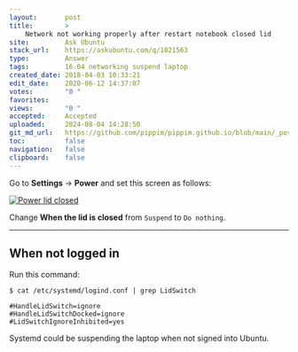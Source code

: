 ```yaml
---
layout:       post
title:        >
    Network not working properly after restart notebook closed lid
site:         Ask Ubuntu
stack_url:    https://askubuntu.com/q/1021563
type:         Answer
tags:         16.04 networking suspend laptop
created_date: 2018-04-03 10:33:21
edit_date:    2020-06-12 14:37:07
votes:        "0 "
favorites:    
views:        "0 "
accepted:     Accepted
uploaded:     2024-08-04 14:28:50
git_md_url:   https://github.com/pippim/pippim.github.io/blob/main/_posts/2018/2018-04-03-Network-not-working-properly-after-restart-notebook-closed-lid.md
toc:          false
navigation:   false
clipboard:    false
---
```


Go to **Settings** -> **Power** and set this screen as follows:

[![Power lid closed][1]][1]

Change **When the lid is closed** from `Suspend` to `Do nothing`.


----------

## When not logged in

Run this command:

``` 
$ cat /etc/systemd/logind.conf | grep LidSwitch

#HandleLidSwitch=ignore
#HandleLidSwitchDocked=ignore
#LidSwitchIgnoreInhibited=yes
```

Systemd could be suspending the laptop when not signed into Ubuntu.

  [1]: https://i.sstatic.net/FuGkr.png
